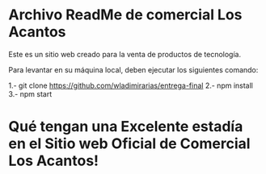 # Archivo ReadMe de comercial Los Acantos

Este es un sitio web creado para la venta de productos de tecnología.

Para levantar en su máquina local, deben ejecutar los siguientes comando:

1.- git clone https://github.com/wladimirarias/entrega-final
2.- npm install
3.- npm start


# Qué tengan una Excelente estadía en el Sitio web Oficial de Comercial Los Acantos!